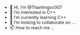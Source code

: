 - 👋 Hi, I’m @Thanhngoc007
- 👀 I’m interested in C++
- 🌱 I’m currently learning C++
- 💞️ I’m looking to collaborate on ...
- 📫 How to reach me ...

<!---
Thanhngoc007/Thanhngoc007 is a ✨ special ✨ repository because its `README.md` (this file) appears on your GitHub profile.
You can click the Preview link to take a look at your changes.
--->
